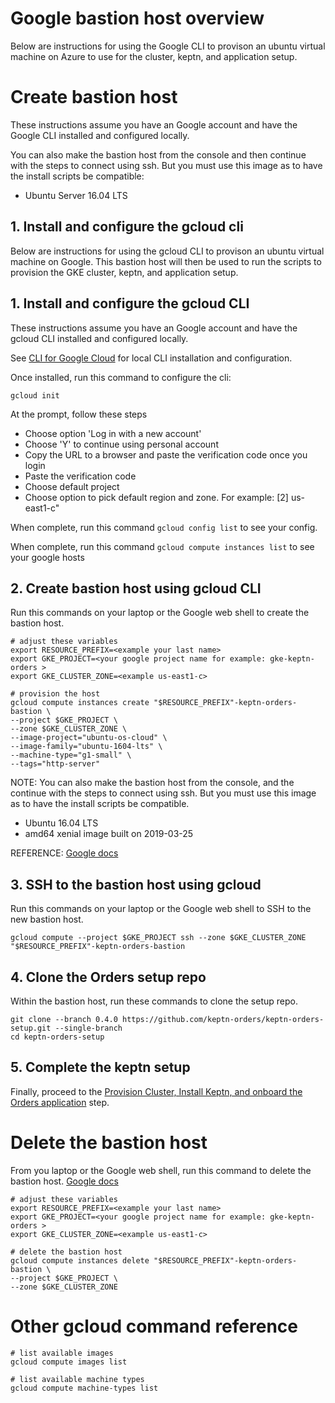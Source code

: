 # Google bastion host overview

Below are instructions for using the Google CLI to provison an ubuntu virtual machine on Azure to use for the cluster, keptn, and application setup.

# Create bastion host

These instructions assume you have an Google account and have the Google CLI installed and configured locally.
 
You can also make the bastion host from the console and then continue with the steps to connect using ssh.  But you must use this image as to have the install scripts be compatible:
* Ubuntu Server 16.04 LTS

## 1. Install and configure the gcloud cli

Below are instructions for using the gcloud CLI to provison an ubuntu virtual machine on Google. This bastion host will then be used to run the scripts to provision the GKE cluster, keptn, and application setup.

## 1. Install and configure the gcloud CLI

These instructions assume you have an Google account and have the gcloud CLI installed and configured locally.

See [CLI for Google Cloud](https://cloud.google.com/sdk/gcloud/) for local CLI installation and configuration.

Once installed, run this command to configure the cli:

```gcloud init```

At the prompt, follow these steps
* Choose option 'Log in with a new account'
* Choose 'Y' to continue using personal account
* Copy the URL to a browser and paste the verification code once you login
* Paste the verification code
* Choose default project
* Choose option to pick default region and zone. For example: [2] us-east1-c"

When complete, run this command ```gcloud config list``` to see your config.

When complete, run this command ```gcloud compute instances list``` to see your google hosts

## 2. Create bastion host using gcloud CLI

Run this commands on your laptop or the Google web shell to create the bastion host.

```
# adjust these variables
export RESOURCE_PREFIX=<example your last name>
export GKE_PROJECT=<your google project name for example: gke-keptn-orders >
export GKE_CLUSTER_ZONE=<example us-east1-c>

# provision the host
gcloud compute instances create "$RESOURCE_PREFIX"-keptn-orders-bastion \
--project $GKE_PROJECT \
--zone $GKE_CLUSTER_ZONE \
--image-project="ubuntu-os-cloud" \
--image-family="ubuntu-1604-lts" \
--machine-type="g1-small" \
--tags="http-server"
```

NOTE: You can also make the bastion host from the console, and the continue with the steps to connect using ssh.  But you must use this image as to have the install scripts be compatible.
* Ubuntu 16.04 LTS
* amd64 xenial image built on 2019-03-25

REFERENCE: [Google docs](https://cloud.google.com/sdk/gcloud/reference/compute/instances/create)

## 3. SSH to the bastion host using gcloud

Run this commands on your laptop or the Google web shell to SSH to the new bastion host.
```
gcloud compute --project $GKE_PROJECT ssh --zone $GKE_CLUSTER_ZONE "$RESOURCE_PREFIX"-keptn-orders-bastion
```

## 4. Clone the Orders setup repo

Within the bastion host, run these commands to clone the setup repo.

```
git clone --branch 0.4.0 https://github.com/keptn-orders/keptn-orders-setup.git --single-branch
cd keptn-orders-setup
```

## 5. Complete the keptn setup

Finally, proceed to the [Provision Cluster, Install Keptn, and onboard the Orders application](README.md#installation-scripts-from-setup-menu) step.

# Delete the bastion host

From you laptop or the Google web shell, run this command to delete the bastion host. [Google docs](https://cloud.google.com/sdk/gcloud/reference/compute/instances/delete)

```
# adjust these variables
export RESOURCE_PREFIX=<example your last name>
export GKE_PROJECT=<your google project name for example: gke-keptn-orders >
export GKE_CLUSTER_ZONE=<example us-east1-c>

# delete the bastion host
gcloud compute instances delete "$RESOURCE_PREFIX"-keptn-orders-bastion \
--project $GKE_PROJECT \
--zone $GKE_CLUSTER_ZONE
```

# Other gcloud command reference

```
# list available images
gcloud compute images list

# list available machine types
gcloud compute machine-types list
```